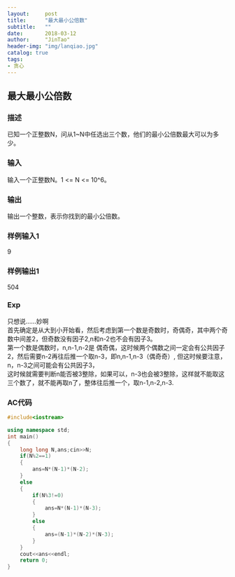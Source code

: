 ```yaml
---
layout:     post
title:      "最大最小公倍数"
subtitle:   ""
date:       2018-03-12
author:     "JinTao"
header-img: "img/lanqiao.jpg"
catalog: true
tags:
- 贪心
---
```


## 最大最小公倍数

### 描述
已知一个正整数N，问从1~N中任选出三个数，他们的最小公倍数最大可以为多少。
### 输入
输入一个正整数N。1 <= N <= 10^6。
### 输出
输出一个整数，表示你找到的最小公倍数。
### 样例输入1 
9

### 样例输出1 
504


### Exp
只想说……妙啊<br>
首先确定是从大到小开始看，然后考虑到第一个数是奇数时，奇偶奇，其中两个奇数中间差2，但奇数没有因子2,n和n-2也不会有因子3。<br>
第一个数是偶数时，n,n-1,n-2是 偶奇偶，这时候两个偶数之间一定会有公共因子2，然后需要n-2再往后推一个取n-3，即n,n-1,n-3（偶奇奇）,
但这时候要注意，n，n-3之间可能会有公共因子3，<br>
这时候就需要判断n能否被3整除，如果可以，n-3也会被3整除，这样就不能取这三个数了，就不能再取n了，整体往后推一个，取n-1,n-2,n-3.

### AC代码
``` cpp
#include<iostream>

using namespace std;
int main()
{
	long long N,ans;cin>>N;
	if(N%2==1)
	{
		ans=N*(N-1)*(N-2);
	}
	else
	{
		if(N%3!=0)
		{
			ans=N*(N-1)*(N-3);
		}
		else
		{
			ans=(N-1)*(N-2)*(N-3);
		}
	}
	cout<<ans<<endl;
	return 0;
}
```

